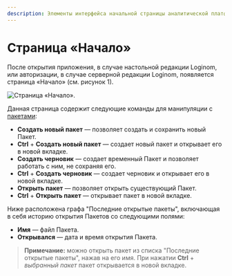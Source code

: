 ```yaml
---
description: Элементы интерфейса начальной страницы аналитической платформы Loginom. Список последних открытых пакетов.
---
```

# Страница «Начало»

После открытия приложения, в случае настольной редакции Loginom, или авторизации, в случае серверной редакции Loginom, появляется страница «Начало» (см. рисунок 1).

![Страница «Начало».](./home-page.png)

Данная страница содержит следующие команды для манипуляции с [пакетами](./../quick-start/package.md):

* **Создать новый пакет** — позволяет создать и сохранить новый Пакет.
* **Ctrl** + **Создать новый пакет** — создает новый пакет и открывает его в новой вкладке.
* **Создать черновик** — создает временный Пакет и  позволяет работать с ним, не сохраняя его.
* **Ctrl** + **Создать черновик** — создает черновик и открывает его в новой вкладке.
* **Открыть пакет** — позволяет открыть существующий Пакет.
* **Ctrl** + **Открыть пакет** — открывает пакет в новой вкладке.

Ниже расположена графа "Последние открытые пакеты", включающая в себя историю открытия Пакетов со следующими полями:

* **Имя** — файл Пакета.
* **Открывался** — дата и время открытия Пакета.

>**Примечание:** можно открыть пакет из списка "Последние открытые пакеты", нажав на его имя. При нажатии **Ctrl** + *выбранный пакет* пакет открывается в новой вкладке.
